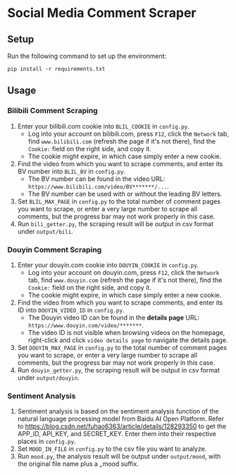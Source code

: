 # Social Media Comment Scraper

## Setup
Run the following command to set up the environment:
```shell
pip install -r requirements.txt
```
## Usage

### Bilibili Comment Scraping
1. Enter your bilibili.com cookie into `BLIL_COOKIE` in `config.py`.
   - Log into your account on bilibili.com, press `F12`, click the `Network` tab, find `www.bilibili.com` (refresh the page if it's not there), find the `Cookie:` field on the right side, and copy it.
   - The cookie might expire, in which case simply enter a new cookie.
2. Find the video from which you want to scrape comments, and enter its BV number into `BLIL_BV` in `config.py`.
   - The BV number can be found in the video URL: `https://www.bilibili.com/video/BV*******/...`.
   - The BV number can be used with or without the leading BV letters.
3. Set `BLIL_MAX_PAGE` in `config.py` to the total number of comment pages you want to scrape, or enter a very large number to scrape all comments, but the progress bar may not work properly in this case.
4. Run `bili_getter.py`, the scraping result will be output in csv format under `output/bili`.

### Douyin Comment Scraping
1. Enter your douyin.com cookie into `DOUYIN_COOKIE` in `config.py`.
   - Log into your account on douyin.com, press `F12`, click the `Network` tab, find `www.douyin.com` (refresh the page if it's not there), find the `Cookie:` field on the right side, and copy it.
   - The cookie might expire, in which case simply enter a new cookie.
2. Find the video from which you want to scrape comments, and enter its ID into `DOUYIN_VIDEO_ID` in `config.py`.
   - The Douyin video ID can be found in the **details page** URL: `https://www.douyin.com/video/*******`.
   - The video ID is not visible when browsing videos on the homepage, right-click and click `video details page` to navigate the details page.
3. Set `DOUYIN_MAX_PAGE` in `config.py` to the total number of comment pages you want to scrape, or enter a very large number to scrape all comments, but the progress bar may not work properly in this case.
4. Run `douyin_getter.py`, the scraping result will be output in csv format under `output/douyin`.

### Sentiment Analysis
1. Sentiment analysis is based on the sentiment analysis function of the natural language processing model from Baidu AI Open Platform. Refer to https://blog.csdn.net/fuhao6363/article/details/128293350 to get the APP_ID, API_KEY, and SECRET_KEY. Enter them into their respective places in `config.py`.
2. Set `MOOD_IN_FILE` in `config.py` to the csv file you want to analyze.
3. Run `mood.py`, the analysis result will be output under `output/mood`, with the original file name plus a _mood suffix.
